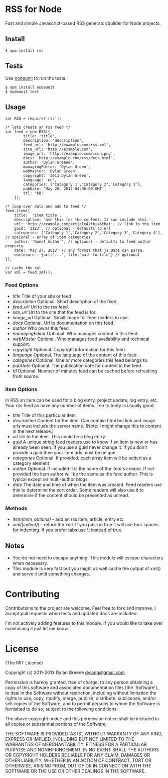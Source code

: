 # RSS for Node

  Fast and simple Javascript-based RSS generator/builder for Node projects.

## Install

    $ npm install rss

## Tests

 Use [nodeunit](https://github.com/caolan/nodeunit) to run the tests.

    $ npm install nodeunit
    $ nodeunit test

## Usage

    var RSS = require('rss');

    /* lets create an rss feed */
    var feed = new RSS({
            title: 'title',
            description: 'description',
            feed_url: 'http://example.com/rss.xml',
            site_url: 'http://example.com',
            image_url: 'http://example.com/icon.png',
            docs: 'http://example.com/rss/docs.html',
            author: 'Dylan Greene',
            managingEditor: 'Dylan Green',
            webMaster: 'Dylan Green',
            copyright: '2013 Dylan Green',
            language: 'en',
            categories: ['Category 1','Category 2','Category 3'],
            pubDate: 'May 20, 2012 04:00:00 GMT',
            ttl: '60'
        });

    /* loop over data and add to feed */
    feed.item({
        title:  'item title',
        description: 'use this for the content. It can include html.',
        url: 'http://example.com/article4?this&that', // link to the item
        guid: '1123', // optional - defaults to url
        categories: ['Category 1','Category 2','Category 3','Category 4'], // optional - array of item categories
        author: 'Guest Author', // optional - defaults to feed author property
        date: 'May 27, 2012' // any format that js Date can parse.
        enclosure : {url:'...', file:'path-to-file'} // optional
    });

    // cache the xml
    var xml = feed.xml();

### Feed Options

 * _title_ <string> Title of your site or feed
 * _description_ <string> Optional. Short description of the feed.
 * _feed_url_ <url> Url to the rss feed.
 * _site_url_ <url> Url to the site that the feed is for.
 * _image_url_ <url> Optional. Small image for feed readers to use.
 * _docs_ <url> Optional. Url to documentation on this feed.
 * _author_ <string> Who owns this feed.
 * _managingEditor_ <string> Optional. Who manages content in this feed.
 * _webMaster_ <string> Optional. Who manages feed availability and technical support.
 * _copyright_ <string> Optional. Copyright information for this feed.
 * _language_ <string> Optional. The language of the content of this feed.
 * _categories_ <array> Optional. One or more categories this feed belongs to.
 * _pubDate_ <Date object or date string> Optional. The publication date for content in the feed
 * _ttl_ <int> Optional. Number of minutes feed can be cached before refreshing from source.

### Item Options

In RSS an item can be used for a blog entry, project update, log entry, etc.  Your rss feed
an have any number of items. Ten to tenty is usually good.

 * _title_ <string> Title of this particular item.
 * _description_ <string> Content for the item.  Can contain html but link and image urls must include the server name.
 (Note: I might change this to content in the next release.)
 * _url_ <url> Url to the item. This could be a blog entry.
 * _guid_ <unique string> A unique string feed readers use to know if an item is new or has already been seen.
 If you use a guid never change it.  If you don't provide a guid then your item urls must
 be unique.
 * _categories_ <array> Optional. If provided, each array item will be added as a category element
 * _author_ <string> Optional.  If included it is the name of the item's creator.
 If not provided the item author will be the same as the feed author.  This is typical
 except on multi-author blogs.
 * _date_ <Date object or date string> The date and time of when the item was created.  Feed
 readers use this to determine the sort order. Some readers will also use it to determine
 if the content should be presented as unread.

### Methods

 * _item(item_options)_ - add an rss item, article, entry etc.
 * _xml([indent])_ - return the xml.  If you pass in true it will use four spaces for indenting. If you prefer
 tabs use \t instead of true.

## Notes
 * You do not need to escape anything. This module will escape characters when necessary.
 * This module is very fast but you might as well cache the output of xml() and serve
 it until something changes.

# Contributing

Contributions to the project are welcome. Feel free to fork and improve.
I accept pull requests when tests and updated docs are included.

I'm not actively adding features to this module. If you would like to take over maintaining it
just let me know.

# License

(The MIT License)

Copyright (c) 2011-2013 Dylan Greene <dylang@gmail.com>

Permission is hereby granted, free of charge, to any person obtaining
a copy of this software and associated documentation files (the
'Software'), to deal in the Software without restriction, including
without limitation the rights to use, copy, modify, merge, publish,
distribute, sublicense, and/or sell copies of the Software, and to
permit persons to whom the Software is furnished to do so, subject to
the following conditions:

The above copyright notice and this permission notice shall be
included in all copies or substantial portions of the Software.

THE SOFTWARE IS PROVIDED 'AS IS', WITHOUT WARRANTY OF ANY KIND,
EXPRESS OR IMPLIED, INCLUDING BUT NOT LIMITED TO THE WARRANTIES OF
MERCHANTABILITY, FITNESS FOR A PARTICULAR PURPOSE AND NONINFRINGEMENT.
IN NO EVENT SHALL THE AUTHORS OR COPYRIGHT HOLDERS BE LIABLE FOR ANY
CLAIM, DAMAGES OR OTHER LIABILITY, WHETHER IN AN ACTION OF CONTRACT,
TORT OR OTHERWISE, ARISING FROM, OUT OF OR IN CONNECTION WITH THE
SOFTWARE OR THE USE OR OTHER DEALINGS IN THE SOFTWARE.